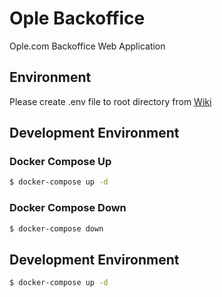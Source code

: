 # Ople Backoffice
Ople.com Backoffice Web Application

## Environment
Please create .env file to root directory from [Wiki](https://dev.azure.com/natureware/ople-backoffice/_wiki/wikis/ople-backoffice.wiki/1/Environment)

## Development Environment

### Docker Compose Up
```bash
$ docker-compose up -d
```

### Docker Compose Down
```bash
$ docker-compose down
```

## Development Environment
```bash
$ docker-compose up -d
```
